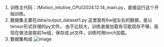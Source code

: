 1. 训练主代码：/Motion_intutive_CPU/2024.12.14_main.py，直接运行这个开始训练。
2. 数据集主要在data/output_dataset1.py  这里面有6w组左右的数据，是以tensor形式存储的py文件。
   由于比较大，训练直接加载有可能现存不够。我现在做法是取前1w组，保存成.pt文件，训练时用torch加载。
3. 数据集构成
![image](https://github.com/user-attachments/assets/068239e3-8a75-4fd3-8b47-7c3ec9bbbaaf)
